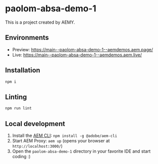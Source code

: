 # paolom-absa-demo-1

This is a project created by AEMY.

## Environments

- Preview: https://main--paolom-absa-demo-1--aemdemos.aem.page/
- Live: https://main--paolom-absa-demo-1--aemdemos.aem.live/

## Installation

```sh
npm i
```

## Linting

```sh
npm run lint
```

## Local development

1. Install the [AEM CLI](https://github.com/adobe/helix-cli): `npm install -g @adobe/aem-cli`
1. Start AEM Proxy: `aem up` (opens your browser at `http://localhost:3000/`)
1. Open the `paolom-absa-demo-1` directory in your favorite IDE and start coding :)